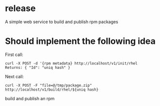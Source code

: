 # release
A simple web service to build and publish rpm packages 

# Should implement the following idea

First call:

```shell
curl -X POST -d '{rpm metadata} http://localhost/v1/init/rhel
Returns: { "Id": "uniq hash" }
``` 

Next call:

```shell
curl -X POST -F "file=@/tmp/package.zip" http://localhost/v1/build/rhel/${uniq hash}
``` 

build and publish an rpm
